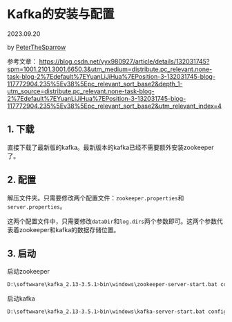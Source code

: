 # Kafka的安装与配置

2023.09.20

by [PeterTheSparrow](www.github.com/PeterTheSparrow)

参考文章：
https://blog.csdn.net/yyx980927/article/details/132031745?spm=1001.2101.3001.6650.3&utm_medium=distribute.pc_relevant.none-task-blog-2%7Edefault%7EYuanLiJiHua%7EPosition-3-132031745-blog-117772904.235%5Ev38%5Epc_relevant_sort_base2&depth_1-utm_source=distribute.pc_relevant.none-task-blog-2%7Edefault%7EYuanLiJiHua%7EPosition-3-132031745-blog-117772904.235%5Ev38%5Epc_relevant_sort_base2&utm_relevant_index=4

## 1. 下载

直接下载了最新版的kafka。最新版本的kafka已经不需要额外安装zookeeper了。

## 2. 配置

解压文件夹。只需要修改两个配置文件：`zookeeper.properties`和`server.properties`。

这两个配置文件中，只需要修改`dataDir`和`log.dirs`两个参数即可。这两个参数代表着zookeeper和kafka的数据存储位置。

## 3. 启动

启动zookeeper

```bash
D:\softwware\kafka_2.13-3.5.1>bin\windows\zookeeper-server-start.bat config\zookeeper.properties
```

启动kafka

```bash
D:\softwware\kafka_2.13-3.5.1>bin\windows\kafka-server-start.bat config\server.properties
```